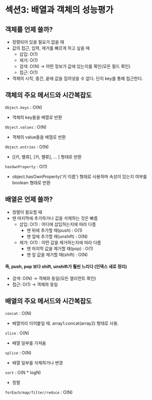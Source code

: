 # 섹션3: 배열과 객체의 성능평가

## 객체를 언제 쓸까?
- 정렬되어 있을 필요가 없을 때
- 값의 접근, 입력, 제거를 빠르게 하고 싶을 때
  + 삽입: O(1)
  + 제거: O(1)
  + 검색: O(N) -> 어떤 정보가 값에 있는지를 확인(모든 필드 확인)
  + 접근: O(1)
- 객체의 시작, 중간, 끝에 값을 집어넣을 수 없다. 단지 key를 통해 접근한다.

## 객체의 주요 메서드와 시간복잡도
`Object.keys` : O(N)
- 객체의 key들을 배열로 반환

`Object.values` : O(N)
- 객체의 value들을 배열로 반환

`Object.entries` : O(N)
- [[키, 밸류], [키, 밸류], ... ] 형태로 반환

`hasOwnProperty` : O(1)
- object.hasOwnProperty('키 이름') 형태로 사용하며 속성이 있는지 여부를 boolean 형태로 반환

## 배열은 언제 쓸까?
- 정렬이 필요할 때
- 맨 마지막에 추가하거나 값을 삭제하는 것은 빠름
  + 삽입: O(1) : 어디에 삽입하는지에 따라 다름
    - 맨 뒤에 추가할 때(push) : O(1)
    - 맨 앞에 추가할 때(unshift) : O(N)
  + 제거: O(1) : 어떤 값을 제거하는지에 따라 다름
    - 맨 마지막 값을 제거할 때(pop) : O(1)
    - 맨 앞 값을 제거할 때(shift) : O(N)
#### 즉, push, pop 보다 shift, unshift가 훨씬 느리다 (인덱스 새로 정리)
+ 검색: O(N) -> 객체와 동일(모든 엘리먼트 확인)
+ 접근: O(1) -> 객체와 동일

## 배열의 주요 메서드와 시간복잡도
`concat` : O(N)
- 배열끼리 이어붙일 때. array1.concat(array2) 형태로 사용.

`slice` : O(N)
- 배열 일부를 가져옴

`splice` : O(N)
- 배열 일부를 삭제하거나 변경

`sort` : O(N * logN)
- 정렬

`forEach/map/filter/reduce` : O(N)

